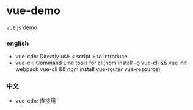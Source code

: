 # vue-demo
vue.js demo

### english
* vue-cdn: Directly use < script > to introduce.
* vue-cli: Command Line tools for cli(npm install -g vue-cli && vue init webpack vue-cli && npm install vue-router vue-resource).

### 中文
* vue-cdn: 直接用 <script> 引入。
* vue-cli: cli命令行工具(npm install -g vue-cli && vue init webpack vue-cli && npm install vue-router vue-resource)。
